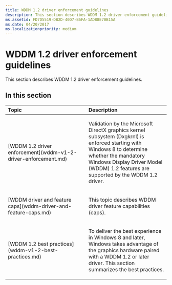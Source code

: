 ```yaml
---
title: WDDM 1.2 driver enforcement guidelines
description: This section describes WDDM 1.2 driver enforcement guidelines.
ms.assetid: FD7D5519-DB2D-40D7-B6FA-1AD88E70B15A
ms.date: 04/20/2017
ms.localizationpriority: medium
---
```


# WDDM 1.2 driver enforcement guidelines


This section describes WDDM 1.2 driver enforcement guidelines.

## <span id="in_this_section"></span>In this section


<table>
<colgroup>
<col width="50%" />
<col width="50%" />
</colgroup>
<thead>
<tr class="header">
<th align="left">Topic</th>
<th align="left">Description</th>
</tr>
</thead>
<tbody>
<tr class="odd">
<td align="left"><p>[WDDM 1.2 driver enforcement](wddm-v1-2-driver-enforcement.md)</p></td>
<td align="left"><p>Validation by the Microsoft DirectX graphics kernel subsystem (Dxgkrnl) is enforced starting with Windows 8 to determine whether the mandatory Windows Display Driver Model (WDDM) 1.2 features are supported by the WDDM 1.2 driver.</p></td>
</tr>
<tr class="even">
<td align="left"><p>[WDDM driver and feature caps](wddm-driver-and-feature-caps.md)</p></td>
<td align="left"><p>This topic describes WDDM driver feature capabilities (caps).</p></td>
</tr>
<tr class="odd">
<td align="left"><p>[WDDM 1.2 best practices](wddm-v1-2-best-practices.md)</p></td>
<td align="left"><p>To deliver the best experience in Windows 8 and later, Windows takes advantage of the graphics hardware paired with a WDDM 1.2 or later driver. This section summarizes the best practices.</p></td>
</tr>
</tbody>
</table>

 

 

 





